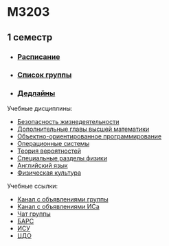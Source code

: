 # M3203
## 1 семестр 

* ### [Расписание](https://my.itmo.ru/schedule)
* ### [Список группы](Subjects/list.md)
* ### [Дедлайны](https://docs.google.com/spreadsheets/d/1VgPcZ8XtrvgnLy6pOzJuIVG9OIXJ-uqAPa6kLfyHN8o/edit#gid=1197809782)

Учебные дисциплины:
*  [Безопасность жизнедеятельности](https://vk.com/lifesafety_itmo)
*  [Дополнительные главы высшей математики](Subjects/matan.md)
*  [Объектно-ориентированное программирование](Subjects/oop.md)
*  [Операционные системы](Subjects/os.md)
*  [Теория вероятностей](Subjects/teorver.md)
*  [Специальные разделы физики](Subjects/physics.md)
*  [Английский язык](https://vk.com/fltc.itmo)
*  [Физическая культура](https://isu.ifmo.ru/pls/apex/f?p=2153:15:108337501947348::NO:RP,3::)

Учебные ссылки:
* [Канал с объявлениями группы](https://t.me/y2024_03)
* [Канал с объявлениями ИСа](https://t.me/itmo_is_24)
* [Чат группы](https://t.me/joinchat/2DRZTygtZXZkYjk6)
* [БАРС](https://bars.itmo.ru/bars/disciplines)
* [ИСУ](https://isu.ifmo.ru/)
* [ЦДО](https://de.ifmo.ru/)
